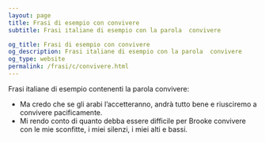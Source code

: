 ```yaml
---
layout: page
title: Frasi di esempio con convivere 
subtitle: Frasi italiane di esempio con la parola  convivere

og_title: Frasi di esempio con convivere 
og_description: Frasi italiane di esempio con la parola  convivere
og_type: website
permalink: /frasi/c/convivere.html
---
```


Frasi italiane di esempio contenenti la parola convivere:


- Ma credo che se gli arabi l’accetteranno, andrà tutto bene e riusciremo a convivere pacificamente.
- Mi rendo conto di quanto debba essere difficile per Brooke convivere con le mie sconfitte, i miei silenzi, i miei alti e bassi.
